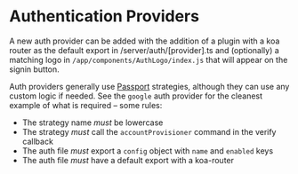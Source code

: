 # Authentication Providers

A new auth provider can be added with the addition of a plugin with a koa router
as the default export in /server/auth/[provider].ts and (optionally) a matching
logo in `/app/components/AuthLogo/index.js` that will appear on the signin button.

Auth providers generally use [Passport](http://www.passportjs.org/) strategies,
although they can use any custom logic if needed. See the `google` auth provider
for the cleanest example of what is required – some rules:

- The strategy name _must_ be lowercase
- The strategy _must_ call the `accountProvisioner` command in the verify callback
- The auth file _must_ export a `config` object with `name` and `enabled` keys
- The auth file _must_ have a default export with a koa-router

